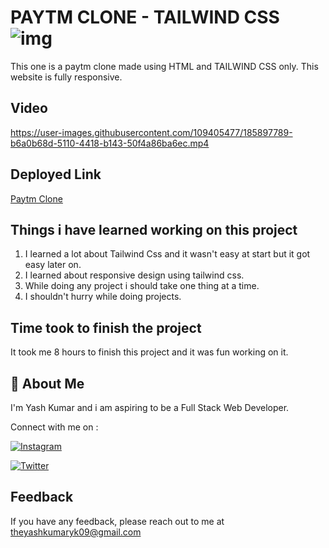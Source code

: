 # PAYTM CLONE - TAILWIND CSS ![img](https://img.shields.io/badge/PAYTM-CLONE-blue)

This one is a paytm clone made using HTML and TAILWIND CSS only. This website is fully responsive.
## Video

https://user-images.githubusercontent.com/109405477/185897789-b6a0b68d-5110-4418-b143-50f4a86ba6ec.mp4


## Deployed Link

[Paytm Clone](https://paytmklone.netlify.app/)


## Things i have learned working on this project

1. I learned a lot about Tailwind Css and it wasn't easy at start but it got easy later on.
3. I learned about responsive design using tailwind css.
4. While doing any project i should take one thing at a time.
5. I shouldn't hurry while doing projects.
## Time took to finish the project

It took me 8 hours to finish this project and it was fun working on it.
## 🚀 About Me
I'm Yash Kumar and i am aspiring to be a Full Stack Web Developer.

Connect with me on :

[![Instagram](https://img.shields.io/badge/Instagram-%23E4405F.svg?style=for-the-badge&logo=Instagram&logoColor=white)](https://www.instagram.com/theyash_yk09/)

[![Twitter](https://img.shields.io/badge/Twitter-%231DA1F2.svg?style=for-the-badge&logo=Twitter&logoColor=white)](https://www.twitter.com/theyash_yk09/)

## Feedback

If you have any feedback, please reach out to me at theyashkumaryk09@gmail.com

